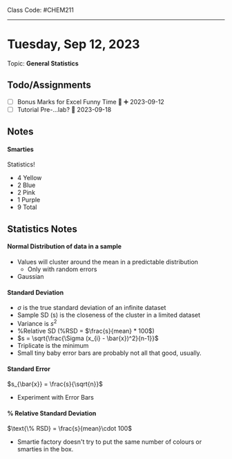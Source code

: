 Class Code: #CHEM211 
***
# Tuesday, Sep 12, 2023
Topic: **General Statistics**
## Todo/Assignments

- [ ] Bonus Marks for Excel Funny Time 🔼 ➕ 2023-09-12
- [ ] Tutorial Pre-...lab? 📅 2023-09-18 
## Notes

#### Smarties

Statistics!

- 4 Yellow
- 2 Blue
- 2 Pink
- 1 Purple
- 9 Total

## Statistics Notes
#### Normal Distribution of data in a sample
- Values will cluster around the mean in a predictable distribution
	- Only with random errors
- Gaussian

#### Standard Deviation
- $\sigma$ is the true standard deviation of an infinite dataset
- Sample SD (s) is the closeness of the cluster in a limited dataset
- Variance is $s^{2}$
- %Relative SD (%RSD = $\frac{s}{mean} * 100$)
- $s = \sqrt{\frac{\Sigma (x_{i} - \bar{x})^2}{n-1}}$ 
- Triplicate is the minimum
- Small tiny baby error bars are probably not all that good, usually.

#### Standard Error
$s_{\bar{x}} = \frac{s}{\sqrt{n}}$ 
- Experiment with Error Bars

#### % Relative Standard Deviation
$\text{\% RSD} = \frac{s}{mean}\cdot 100$ 
- Smartie factory doesn't try to put the same number of colours or smarties in the box.

